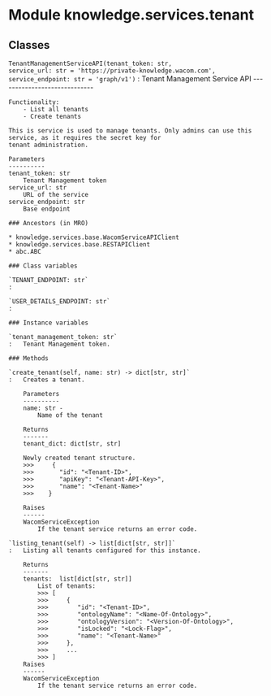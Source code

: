 Module knowledge.services.tenant
================================

Classes
-------

`TenantManagementServiceAPI(tenant_token: str, service_url: str = 'https://private-knowledge.wacom.com', service_endpoint: str = 'graph/v1')`
:   Tenant Management Service API
    -----------------------------
    
    Functionality:
        - List all tenants
        - Create tenants
    
    This is service is used to manage tenants. Only admins can use this service, as it requires the secret key for
    tenant administration.
    
    Parameters
    ----------
    tenant_token: str
        Tenant Management token
    service_url: str
        URL of the service
    service_endpoint: str
        Base endpoint

    ### Ancestors (in MRO)

    * knowledge.services.base.WacomServiceAPIClient
    * knowledge.services.base.RESTAPIClient
    * abc.ABC

    ### Class variables

    `TENANT_ENDPOINT: str`
    :

    `USER_DETAILS_ENDPOINT: str`
    :

    ### Instance variables

    `tenant_management_token: str`
    :   Tenant Management token.

    ### Methods

    `create_tenant(self, name: str) ‑> dict[str, str]`
    :   Creates a tenant.
        
        Parameters
        ----------
        name: str -
            Name of the tenant
        
        Returns
        -------
        tenant_dict: dict[str, str]
        
        Newly created tenant structure.
        >>>     {
        >>>       "id": "<Tenant-ID>",
        >>>       "apiKey": "<Tenant-API-Key>",
        >>>       "name": "<Tenant-Name>"
        >>>    }
        
        Raises
        ------
        WacomServiceException
            If the tenant service returns an error code.

    `listing_tenant(self) ‑> list[dict[str, str]]`
    :   Listing all tenants configured for this instance.
        
        Returns
        -------
        tenants:  list[dict[str, str]]
            List of tenants:
            >>> [
            >>>     {
            >>>        "id": "<Tenant-ID>",
            >>>        "ontologyName": "<Name-Of-Ontology>",
            >>>        "ontologyVersion": "<Version-Of-Ontology>",
            >>>        "isLocked": "<Lock-Flag>",
            >>>        "name": "<Tenant-Name>"
            >>>     },
            >>>     ...
            >>> ]
        Raises
        ------
        WacomServiceException
            If the tenant service returns an error code.